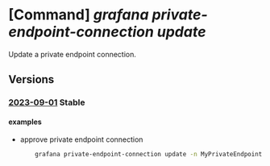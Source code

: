 # [Command] _grafana private-endpoint-connection update_

Update a private endpoint connection.

## Versions

### [2023-09-01](/Resources/mgmt-plane/L3N1YnNjcmlwdGlvbnMve30vcmVzb3VyY2Vncm91cHMve30vcHJvdmlkZXJzL21pY3Jvc29mdC5kYXNoYm9hcmQvZ3JhZmFuYS97fS9wcml2YXRlZW5kcG9pbnRjb25uZWN0aW9ucy97fQ==/2023-09-01.xml) **Stable**

<!-- mgmt-plane /subscriptions/{}/resourcegroups/{}/providers/microsoft.dashboard/grafana/{}/privateendpointconnections/{} 2023-09-01 -->

#### examples

- approve private endpoint connection
    ```bash
        grafana private-endpoint-connection update -n MyPrivateEndpoint -g MyResourceGroup --workspace-name MyGrafana --private-link-service-connection-state description="My response message" status="Approved"
    ```
